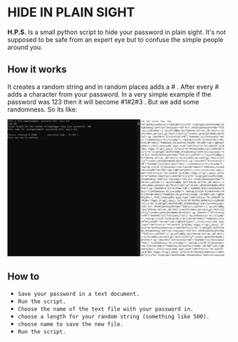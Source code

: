 # HIDE IN PLAIN SIGHT

**H.P.S.** Is a small python script to hide your password in plain sight. It's not supposed to be safe from an expert eye but to confuse the simple people around you.


## How it works
It creates a random string and in random places adds a # . After every # adds a character from your password.
In a very simple example if the password was 123 then it will become #1#2#3 . But we add some randomness. So its like:

![My Image](https://github.com/AlexKolokas/Hide_In_Plain_Sight/blob/main/Images/Screenshot%202022-07-04%20172414.png?raw=true) 

## How to
- `Save your password in a text document.` 
- `Run the script.` 
- `Choose the name of the text file with your password in.` 
- `choose a length for your random string (something like 500).` 
- `choose name to save the new file.` 
- `Run the script.` 
